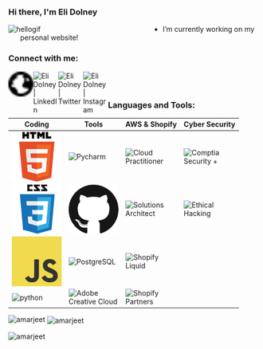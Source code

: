### Hi there, I'm Eli Dolney
<img align="left" src="https://user-images.githubusercontent.com/67560900/107698101-10797e00-6cda-11eb-8357-b7808d66151a.gif" width="310" alt="hellogif">

-  I’m currently working on my personal website!  

### Connect with me:

[<img align="left" alt="Filler Website" width="50px" src="https://raw.githubusercontent.com/iconic/open-iconic/master/svg/globe.svg" />][website]

[<img align="left" alt="Eli Dolney | LinkedIn" width="50px" src="https://cdn.jsdelivr.net/npm/simple-icons@v3/icons/linkedin.svg" />][linkedin]

[<img align="left" alt="Eli Dolney | Twitter" width="50px" src="https://cdn.jsdelivr.net/npm/simple-icons@v3/icons/twitter.svg" />][twitter]

[<img align="left" alt="Eli Dolney | Instagram" width="50px" src="https://cdn.jsdelivr.net/npm/simple-icons@v3/icons/instagram.svg" />][instagram]

<br />
<br />


### Languages and Tools:
Coding | Tools | AWS & Shopify | Cyber Security|
----------|-------| -------------|----------------|
<img align="left" alt="HTML5" width="100px" src="https://raw.githubusercontent.com/github/explore/80688e429a7d4ef2fca1e82350fe8e3517d3494d/topics/html/html.png" />|<img align="left" alt="Pycharm" width="100px" src="https://resources.jetbrains.com/storage/products/pycharm/img/meta/pycharm_logo_300x300.png"/>|<img align="left" alt="Cloud Practitioner" width="100px" src="https://d1.awsstatic.com/training-and-certification/Certification%20Badges/AWS-Certified_Cloud-Practitioner_512x512.bc006f14f986fa4f3ca238b0b62be458ce1fb5ce.png" />|<img align="left" alt="Comptia Security +" width="100px" src="https://ce.arizona.edu/sites/default/files/Security%2B%20News%20banner-resized.png" />
<img align="left" alt="CSS3" width="100px" src="https://raw.githubusercontent.com/github/explore/80688e429a7d4ef2fca1e82350fe8e3517d3494d/topics/css/css.png" />|<img align="left" alt="GitHub" width="100px" src="https://raw.githubusercontent.com/github/explore/78df643247d429f6cc873026c0622819ad797942/topics/github/github.png" />|<img align="left" alt="Solutions Architect" width="100px" src="https://d1.awsstatic.com/training-and-certification/Certification%20Badges/AWS-Certified_Solutions-Architect_Associate_512x512.d82aee07920970350c427c8d0542bc239180a486.png" />|<img align="left" alt="Ethical Hacking" width="100px" src="https://www.fusd.net/cms/lib/CA50000190/Centricity/Domain/2996/CTE%20logos-07.png" />
<img align="left" alt="JavaScript" width="100px" src="https://raw.githubusercontent.com/github/explore/80688e429a7d4ef2fca1e82350fe8e3517d3494d/topics/javascript/javascript.png" />|<img align="left" alt="PostgreSQL" width="100px" src="https://www.postgresql.org/media/img/about/press/elephant.png"/>|<img align="left" alt="Shopify Liquid" width="100px" src="https://www.cloudwards.net/wp-content/uploads/2018/09/Shopify-Liquid-ProgLang.png" />|<img align="left" alt="" width="100px" src="" />
<img align="left" alt="python" width="100px" src="https://upload.wikimedia.org/wikipedia/commons/thumb/c/c3/Python-logo-notext.svg/2048px-Python-logo-notext.svg.png" />|<img align="left" alt="Adobe Creative Cloud" width="100px" src="https://upload.wikimedia.org/wikipedia/commons/thumb/4/4c/Adobe_Creative_Cloud_rainbow_icon.svg/1200px-Adobe_Creative_Cloud_rainbow_icon.svg.png"/>|<img align="left" alt="Shopify Partners" width="100px" src="https://cdn.eastsideco.com/media/v3/blog/shopify-partner-logo.jpg"/>|<img align="left" alt="" width="100px" src="" />


<p><img align="left" src="https://github-readme-stats.vercel.app/api/top-langs?username=thesiyhbrand&show_icons=true&locale=en&layout=compact" alt="amarjeet" /></p>

<p>&nbsp;<img align="center" src="https://github-readme-stats.vercel.app/api?username=thesiyhbrand&show_icons=true&locale=en" alt="amarjeet" /></p>

<p><img align="center" src="https://github-readme-streak-stats.herokuapp.com/?user=thesiyhbrand&" alt="amarjeet" /></p>



<br />
<br />

[website]: https://www.google.com/
[linkedin]: https://www.linkedin.com/in/eli-dolney-415166161/
[twitter]: https://twitter.com/K9Ghostz
[instagram]: https://www.instagram.com/e.dolney/

